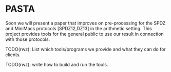 # PASTA
Soon we will present a paper that improves on pre-processing for 
the SPDZ and MiniMacs protocols [SPDZ12,DZ13] in the arithmetic setting. 
This project provides tools for the general public to use our result in
connection with those protocols.

TODO(rwz): List which tools/programs we provide and what they can do for
clients.

TODO(rwz): write how to build and run the tools.
